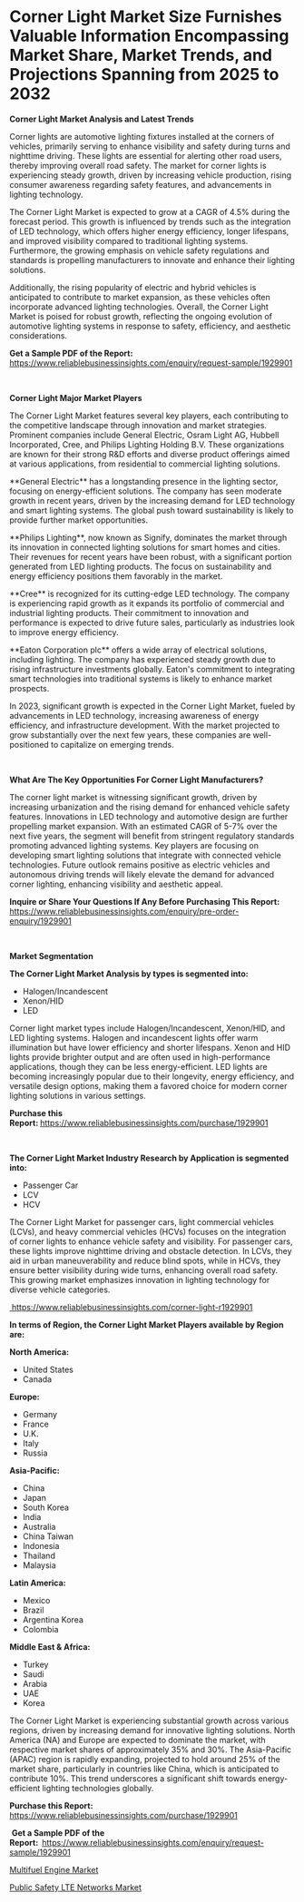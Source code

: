 <p><h1>Corner Light Market Size Furnishes Valuable Information Encompassing Market Share, Market Trends, and Projections Spanning from 2025 to 2032</h1></p><p><strong>Corner Light Market Analysis and Latest Trends</strong></p>
<p><p>Corner lights are automotive lighting fixtures installed at the corners of vehicles, primarily serving to enhance visibility and safety during turns and nighttime driving. These lights are essential for alerting other road users, thereby improving overall road safety. The market for corner lights is experiencing steady growth, driven by increasing vehicle production, rising consumer awareness regarding safety features, and advancements in lighting technology.</p><p>The Corner Light Market is expected to grow at a CAGR of 4.5% during the forecast period. This growth is influenced by trends such as the integration of LED technology, which offers higher energy efficiency, longer lifespans, and improved visibility compared to traditional lighting systems. Furthermore, the growing emphasis on vehicle safety regulations and standards is propelling manufacturers to innovate and enhance their lighting solutions.</p><p>Additionally, the rising popularity of electric and hybrid vehicles is anticipated to contribute to market expansion, as these vehicles often incorporate advanced lighting technologies. Overall, the Corner Light Market is poised for robust growth, reflecting the ongoing evolution of automotive lighting systems in response to safety, efficiency, and aesthetic considerations.</p></p>
<p><strong>Get a Sample PDF of the Report:&nbsp;</strong> <a href="https://www.reliablebusinessinsights.com/enquiry/request-sample/1929901?utm_campaign=1847&utm_medium=2&utm_source=Github&utm_content=ia&utm_term=16012025&utm_id=corner-light">https://www.reliablebusinessinsights.com/enquiry/request-sample/1929901</a></p>
<p>&nbsp;</p>
<p><strong>Corner Light Major Market Players</strong></p>
<p><p>The Corner Light Market features several key players, each contributing to the competitive landscape through innovation and market strategies. Prominent companies include General Electric, Osram Light AG, Hubbell Incorporated, Cree, and Philips Lighting Holding B.V. These organizations are known for their strong R&D efforts and diverse product offerings aimed at various applications, from residential to commercial lighting solutions.</p><p>**General Electric** has a longstanding presence in the lighting sector, focusing on energy-efficient solutions. The company has seen moderate growth in recent years, driven by the increasing demand for LED technology and smart lighting systems. The global push toward sustainability is likely to provide further market opportunities.</p><p>**Philips Lighting**, now known as Signify, dominates the market through its innovation in connected lighting solutions for smart homes and cities. Their revenues for recent years have been robust, with a significant portion generated from LED lighting products. The focus on sustainability and energy efficiency positions them favorably in the market.</p><p>**Cree** is recognized for its cutting-edge LED technology. The company is experiencing rapid growth as it expands its portfolio of commercial and industrial lighting products. Their commitment to innovation and performance is expected to drive future sales, particularly as industries look to improve energy efficiency.</p><p>**Eaton Corporation plc** offers a wide array of electrical solutions, including lighting. The company has experienced steady growth due to rising infrastructure investments globally. Eaton's commitment to integrating smart technologies into traditional systems is likely to enhance market prospects.</p><p>In 2023, significant growth is expected in the Corner Light Market, fueled by advancements in LED technology, increasing awareness of energy efficiency, and infrastructure development. With the market projected to grow substantially over the next few years, these companies are well-positioned to capitalize on emerging trends.</p></p>
<p>&nbsp;</p>
<p><strong>What Are The Key Opportunities For Corner Light Manufacturers?</strong></p>
<p><p>The corner light market is witnessing significant growth, driven by increasing urbanization and the rising demand for enhanced vehicle safety features. Innovations in LED technology and automotive design are further propelling market expansion. With an estimated CAGR of 5-7% over the next five years, the segment will benefit from stringent regulatory standards promoting advanced lighting systems. Key players are focusing on developing smart lighting solutions that integrate with connected vehicle technologies. Future outlook remains positive as electric vehicles and autonomous driving trends will likely elevate the demand for advanced corner lighting, enhancing visibility and aesthetic appeal.</p></p>
<p><strong>Inquire or Share Your Questions If Any Before Purchasing This Report:</strong> <a href="https://www.reliablebusinessinsights.com/enquiry/pre-order-enquiry/1929901?utm_campaign=1847&utm_medium=2&utm_source=Github&utm_content=ia&utm_term=16012025&utm_id=corner-light">https://www.reliablebusinessinsights.com/enquiry/pre-order-enquiry/1929901</a></p>
<p>&nbsp;</p>
<p><strong>Market Segmentation</strong></p>
<p><strong>The Corner Light Market Analysis by types is segmented into:</strong></p>
<p><ul><li>Halogen/Incandescent</li><li>Xenon/HID</li><li>LED</li></ul></p>
<p><p>Corner light market types include Halogen/Incandescent, Xenon/HID, and LED lighting systems. Halogen and incandescent lights offer warm illumination but have lower efficiency and shorter lifespans. Xenon and HID lights provide brighter output and are often used in high-performance applications, though they can be less energy-efficient. LED lights are becoming increasingly popular due to their longevity, energy efficiency, and versatile design options, making them a favored choice for modern corner lighting solutions in various settings.</p></p>
<p><strong>Purchase this Report:&nbsp;</strong><a href="https://www.reliablebusinessinsights.com/purchase/1929901?utm_campaign=1847&utm_medium=2&utm_source=Github&utm_content=ia&utm_term=16012025&utm_id=corner-light">https://www.reliablebusinessinsights.com/purchase/1929901</a></p>
<p>&nbsp;</p>
<p><strong>The Corner Light Market Industry Research by Application is segmented into:</strong></p>
<p><ul><li>Passenger Car</li><li>LCV</li><li>HCV</li></ul></p>
<p><p>The Corner Light Market for passenger cars, light commercial vehicles (LCVs), and heavy commercial vehicles (HCVs) focuses on the integration of corner lights to enhance vehicle safety and visibility. For passenger cars, these lights improve nighttime driving and obstacle detection. In LCVs, they aid in urban maneuverability and reduce blind spots, while in HCVs, they ensure better visibility during wide turns, enhancing overall road safety. This growing market emphasizes innovation in lighting technology for diverse vehicle categories.</p></p>
<p><a href="https://www.reliablebusinessinsights.com/corner-light-r1929901?utm_campaign=1847&utm_medium=2&utm_source=Github&utm_content=ia&utm_term=16012025&utm_id=corner-light">&nbsp;https://www.reliablebusinessinsights.com/corner-light-r1929901</a></p>
<p><strong>In terms of Region, the Corner Light Market Players available by Region are:</strong></p>
<p>
    <p> <strong> North America: </strong>
        <ul>
            <li>United States</li>
            <li>Canada</li>
        </ul>
        </p> 
    <p> <strong> Europe: </strong>
        <ul>
            <li>Germany</li>
            <li>France</li>
            <li>U.K.</li>
            <li>Italy</li>
            <li>Russia</li>
        </ul>
        </p> 
    <p> <strong> Asia-Pacific: </strong>
        <ul>
            <li>China</li>
            <li>Japan</li>
            <li>South Korea</li>
            <li>India</li>
            <li>Australia</li>
            <li>China Taiwan</li>
            <li>Indonesia</li>
            <li>Thailand</li>
            <li>Malaysia</li>
        </ul>
        </p> 
    <p> <strong> Latin America: </strong>
        <ul>
            <li>Mexico</li>
            <li>Brazil</li>
            <li>Argentina Korea</li>
            <li>Colombia</li>
        </ul>
        </p> 
    <p> <strong> Middle East & Africa: </strong>
        <ul>
            <li>Turkey</li>
            <li>Saudi</li>
            <li>Arabia</li>
            <li>UAE</li>
            <li>Korea</li>
        </ul>
    </p>
    </p>
<p><p>The Corner Light Market is experiencing substantial growth across various regions, driven by increasing demand for innovative lighting solutions. North America (NA) and Europe are expected to dominate the market, with respective market shares of approximately 35% and 30%. The Asia-Pacific (APAC) region is rapidly expanding, projected to hold around 25% of the market share, particularly in countries like China, which is anticipated to contribute 10%. This trend underscores a significant shift towards energy-efficient lighting technologies globally.</p></p>
<p><strong>Purchase this Report: </strong><a href="https://www.reliablebusinessinsights.com/purchase/1929901?utm_campaign=1847&utm_medium=2&utm_source=Github&utm_content=ia&utm_term=16012025&utm_id=corner-light">https://www.reliablebusinessinsights.com/purchase/1929901</a></p>
<p>&nbsp;<strong>Get a Sample PDF of the Report:&nbsp;&nbsp;</strong><a href="https://www.reliablebusinessinsights.com/enquiry/request-sample/1929901?utm_campaign=1847&utm_medium=2&utm_source=Github&utm_content=ia&utm_term=16012025&utm_id=corner-light">https://www.reliablebusinessinsights.com/enquiry/request-sample/1929901</a></p>
<p><strong></strong></p>
<p><p><a href="https://github.com/chaturberville8181/Market-Research-Report-List-1/blob/main/multifuel-engine-market.md?utm_campaign=1847&utm_medium=2&utm_source=Github&utm_content=ia&utm_term=16012025&utm_id=corner-light">Multifuel Engine Market</a></p><p><a href="https://github.com/carendesrochers299/Market-Research-Report-List-1/blob/main/public-safety-lte-networks-market.md?utm_campaign=1847&utm_medium=2&utm_source=Github&utm_content=ia&utm_term=16012025&utm_id=corner-light">Public Safety LTE Networks Market</a></p></p>